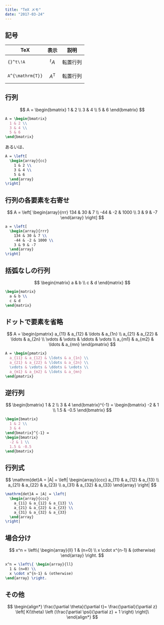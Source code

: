```yaml
---
title: "TeX メモ"
date: "2017-03-24"
---
```


記号
----

| TeX | 表示 | 説明 |
| ---- | ---- | ---- |
| `{}^t\!A` | $${}^t\!A$$ | 転置行列 |
| `A^{\mathrm{T}}` | $$A^{\mathrm{T}}$$ | 転置行列 |


行列
----

$$
  A = \begin{bmatrix}
    1 & 2 \\
    3 & 4 \\
    5 & 6
  \end{bmatrix}
$$

~~~ tex
A = \begin{bmatrix}
  1 & 2 \\
  3 & 4 \\
  5 & 6
\end{bmatrix}
~~~

あるいは、

~~~ tex
A = \left[
  \begin{array}{cc}
    1 & 2 \\
    3 & 4 \\
    5 & 6
  \end{array}
\right]
~~~

行列の各要素を右寄せ
----

$$
  A = \left[
    \begin{array}{rrr}
      134 & 30 & 7 \\
      -44 & -2 & 1000 \\
      3 & 9 & -7
    \end{array}
  \right]
$$

~~~ tex
a = \left[
  \begin{array}{rrr}
    134 & 30 & 7 \\
    -44 & -2 & 1000 \\
    3 & 9 & -7
  \end{array}
\right]
~~~


括弧なしの行列
----

$$
\begin{matrix} a & b \\ c & d \end{matrix}
$$

~~~ tex
\begin{matrix}
  a & b \\
  c & d
\end{matrix}
~~~

ドットで要素を省略
----

$$
  A = \begin{pmatrix}
    a_{11} & a_{12} & \ldots & a_{1n} \\
    a_{21} & a_{22} & \ldots & a_{2n} \\
    \vdots & \vdots & \ddots & \vdots \\
    a_{m1} & a_{m2} & \ldots & a_{mn}
  \end{pmatrix}
$$

~~~ tex
A = \begin{pmatrix}
  a_{11} & a_{12} & \ldots & a_{1n} \\
  a_{21} & a_{22} & \ldots & a_{2n} \\
  \vdots & \vdots & \ddots & \vdots \\
  a_{m1} & a_{m2} & \ldots & a_{mn}
\end{pmatrix}
~~~

逆行列
----

$$
  \begin{bmatrix}
    1 & 2 \\
    3 & 4
  \end{bmatrix}^{-1} =
  \begin{bmatrix}
    -2 & 1 \\
    1.5 & -0.5
  \end{bmatrix}
$$

~~~ tex
\begin{bmatrix}
  1 & 2 \\
  3 & 4
\end{bmatrix}^{-1} =
\begin{bmatrix}
  -2 & 1 \\
  1.5 & -0.5
\end{bmatrix}
~~~

行列式
----

$$
  \mathrm{det}A = |A| = \left|
    \begin{array}{ccc}
      a_{11} & a_{12} & a_{13} \\
      a_{21} & a_{22} & a_{23} \\
      a_{31} & a_{32} & a_{33}
    \end{array}
  \right|
$$

~~~ tex
\mathrm{det}A = |A| = \left|
  \begin{array}{ccc}
    a_{11} & a_{12} & a_{13} \\
    a_{21} & a_{22} & a_{23} \\
    a_{31} & a_{32} & a_{33}
  \end{array}
\right|
~~~


場合分け
----

$$
  x^n = \left\{ \begin{array}{ll}
    1 & (n=0) \\
    x \cdot x^{n-1} & (otherwise)
  \end{array} \right.
$$

~~~ tex
x^n = \left\{ \begin{array}{ll}
  1 & (n=0) \\
  x \cdot x^{n-1} & (otherwise)
\end{array} \right.
~~~


その他
----

$$
  \begin{align*}
  \frac{\partial \theta}{\partial t}= \frac{\partial}{\partial z}
  \left[ K(\theta) \left (\frac{\partial \psi}{\partial z} + 1 \right) \right]\
  \end{align*}
$$


